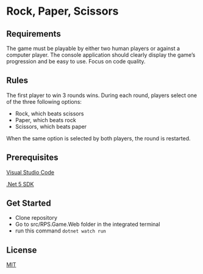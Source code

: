 # Rock, Paper, Scissors

## Requirements

The game must be playable by either two human players or against a computer player.
The console application should clearly display the game’s progression and be easy to use.
Focus on code quality.

## Rules

The first player to win 3 rounds wins.
During each round, players select one of the three following options:
* Rock, which beats scissors
* Paper, which beats rock
* Scissors, which beats paper

When the same option is selected by both players, the round is restarted.

## Prerequisites

[Visual Studio Code](https://choosealicense.com/licenses/mit/)

[.Net 5 SDK](https://dotnet.microsoft.com/download/dotnet/5.0)

## Get Started
* Clone repository
* Go to src/RPS.Game.Web folder in the integrated terminal
* run this command ```dotnet watch run```

## License
[MIT](https://choosealicense.com/licenses/mit/)
